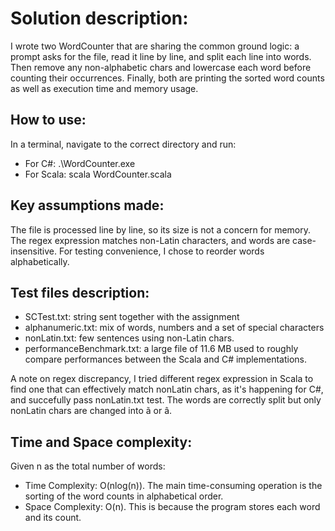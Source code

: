 # Solution description:

I wrote two WordCounter that are sharing the common ground logic: a prompt asks for the file, read it line by line, and split each line into words. Then remove any non-alphabetic chars and lowercase each word before counting their occurrences. 
Finally, both are printing the sorted word counts as well as execution time and memory usage.

## How to use:

In a terminal, navigate to the correct directory and run:
- For C#: .\WordCounter.exe
- For Scala: scala WordCounter.scala

## Key assumptions made:

The file is processed line by line, so its size is not a concern for memory.
The regex expression matches non-Latin characters, and words are case-insensitive.
For testing convenience, I chose to reorder words alphabetically.

## Test files description:

- SCTest.txt: string sent together with the assignment
- alphanumeric.txt: mix of words, numbers and a set of special characters
- nonLatin.txt: few sentences using non-Latin chars.
- performanceBenchmark.txt: a large file of 11.6 MB used to roughly compare performances between the Scala and C# implementations.

A note on regex discrepancy, I tried different regex expression in Scala to find one that can effectively match nonLatin chars, as it's happening for C#, and succefully pass nonLatin.txt test. The words are correctly split but only nonLatin chars are changed into ã or â. 

## Time and Space complexity:
Given n as the total number of words:
- Time Complexity: O(nlog(n)). The main time-consuming operation is the sorting of the word counts in alphabetical order.
- Space Complexity: O(n). This is because the program stores each word and its count. 
